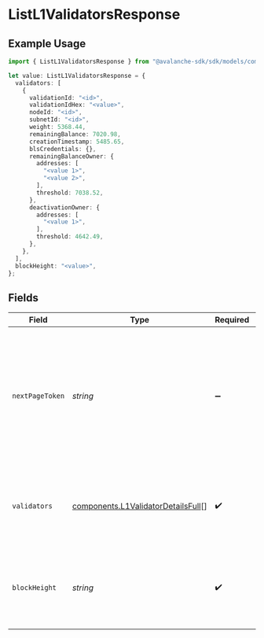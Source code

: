 # ListL1ValidatorsResponse

## Example Usage

```typescript
import { ListL1ValidatorsResponse } from "@avalanche-sdk/sdk/models/components";

let value: ListL1ValidatorsResponse = {
  validators: [
    {
      validationId: "<id>",
      validationIdHex: "<value>",
      nodeId: "<id>",
      subnetId: "<id>",
      weight: 5368.44,
      remainingBalance: 7020.98,
      creationTimestamp: 5485.65,
      blsCredentials: {},
      remainingBalanceOwner: {
        addresses: [
          "<value 1>",
          "<value 2>",
        ],
        threshold: 7038.52,
      },
      deactivationOwner: {
        addresses: [
          "<value 1>",
        ],
        threshold: 4642.49,
      },
    },
  ],
  blockHeight: "<value>",
};
```

## Fields

| Field                                                                                                                                  | Type                                                                                                                                   | Required                                                                                                                               | Description                                                                                                                            |
| -------------------------------------------------------------------------------------------------------------------------------------- | -------------------------------------------------------------------------------------------------------------------------------------- | -------------------------------------------------------------------------------------------------------------------------------------- | -------------------------------------------------------------------------------------------------------------------------------------- |
| `nextPageToken`                                                                                                                        | *string*                                                                                                                               | :heavy_minus_sign:                                                                                                                     | A token, which can be sent as `pageToken` to retrieve the next page. If this field is omitted or empty, there are no subsequent pages. |
| `validators`                                                                                                                           | [components.L1ValidatorDetailsFull](../../models/components/l1validatordetailsfull.md)[]                                               | :heavy_check_mark:                                                                                                                     | The list of L1 validations for the given Subnet ID, NodeId or validationId                                                             |
| `blockHeight`                                                                                                                          | *string*                                                                                                                               | :heavy_check_mark:                                                                                                                     | Block height at which the L1 validator's remaining balance is calculated                                                               |